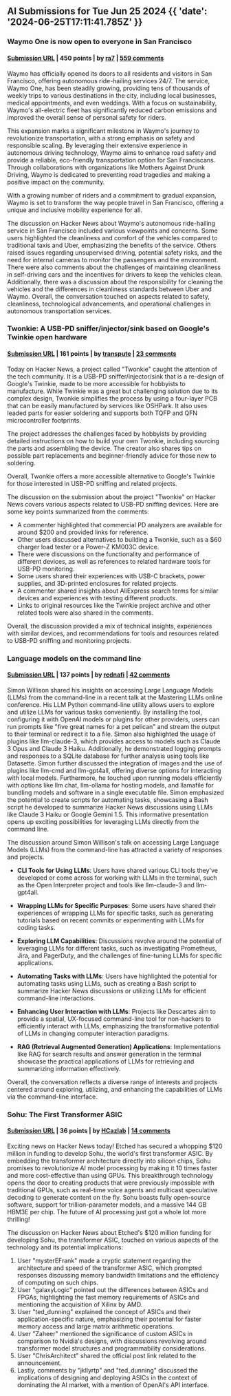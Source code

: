 ## AI Submissions for Tue Jun 25 2024 {{ 'date': '2024-06-25T17:11:41.785Z' }}

### Waymo One is now open to everyone in San Francisco

#### [Submission URL](https://waymo.com/blog/2024/06/waymo-one-is-now-open-to-everyone-in-san-francisco/) | 450 points | by [ra7](https://news.ycombinator.com/user?id=ra7) | [559 comments](https://news.ycombinator.com/item?id=40789411)

Waymo has officially opened its doors to all residents and visitors in San Francisco, offering autonomous ride-hailing services 24/7. The service, Waymo One, has been steadily growing, providing tens of thousands of weekly trips to various destinations in the city, including local businesses, medical appointments, and even weddings. With a focus on sustainability, Waymo's all-electric fleet has significantly reduced carbon emissions and improved the overall sense of personal safety for riders.

This expansion marks a significant milestone in Waymo's journey to revolutionize transportation, with a strong emphasis on safety and responsible scaling. By leveraging their extensive experience in autonomous driving technology, Waymo aims to enhance road safety and provide a reliable, eco-friendly transportation option for San Franciscans. Through collaborations with organizations like Mothers Against Drunk Driving, Waymo is dedicated to preventing road tragedies and making a positive impact on the community.

With a growing number of riders and a commitment to gradual expansion, Waymo is set to transform the way people travel in San Francisco, offering a unique and inclusive mobility experience for all.

The discussion on Hacker News about Waymo's autonomous ride-hailing service in San Francisco included various viewpoints and concerns. Some users highlighted the cleanliness and comfort of the vehicles compared to traditional taxis and Uber, emphasizing the benefits of the service. Others raised issues regarding unsupervised driving, potential safety risks, and the need for internal cameras to monitor the passengers and the environment. There were also comments about the challenges of maintaining cleanliness in self-driving cars and the incentives for drivers to keep the vehicles clean. Additionally, there was a discussion about the responsibility for cleaning the vehicles and the differences in cleanliness standards between Uber and Waymo. Overall, the conversation touched on aspects related to safety, cleanliness, technological advancements, and operational challenges in autonomous transportation services.

### Twonkie: A USB-PD sniffer/injector/sink based on Google's Twinkie open hardware

#### [Submission URL](https://github.com/dojoe/Twonkie) | 161 points | by [transpute](https://news.ycombinator.com/user?id=transpute) | [23 comments](https://news.ycombinator.com/item?id=40783485)

Today on Hacker News, a project called "Twonkie" caught the attention of the tech community. It is a USB-PD sniffer/injector/sink that is a re-design of Google's Twinkie, made to be more accessible for hobbyists to manufacture. While Twinkie was a great but challenging solution due to its complex design, Twonkie simplifies the process by using a four-layer PCB that can be easily manufactured by services like OSHPark. It also uses leaded parts for easier soldering and supports both TQFP and QFN microcontroller footprints.

The project addresses the challenges faced by hobbyists by providing detailed instructions on how to build your own Twonkie, including sourcing the parts and assembling the device. The creator also shares tips on possible part replacements and beginner-friendly advice for those new to soldering.

Overall, Twonkie offers a more accessible alternative to Google's Twinkie for those interested in USB-PD sniffing and related projects.

The discussion on the submission about the project "Twonkie" on Hacker News covers various aspects related to USB-PD sniffing devices. Here are some key points summarized from the comments:

- A commenter highlighted that commercial PD analyzers are available for around $200 and provided links for reference.
- Other users discussed alternatives to building a Twonkie, such as a $60 charger load tester or a Power-Z KM003C device.
- There were discussions on the functionality and performance of different devices, as well as references to related hardware tools for USB-PD monitoring.
- Some users shared their experiences with USB-C brackets, power supplies, and 3D-printed enclosures for related projects.
- A commenter shared insights about AliExpress search terms for similar devices and experiences with testing different products.
- Links to original resources like the Twinkie project archive and other related tools were also shared in the comments.

Overall, the discussion provided a mix of technical insights, experiences with similar devices, and recommendations for tools and resources related to USB-PD sniffing and monitoring projects.

### Language models on the command line

#### [Submission URL](https://simonwillison.net/2024/Jun/17/cli-language-models/) | 137 points | by [rednafi](https://news.ycombinator.com/user?id=rednafi) | [42 comments](https://news.ycombinator.com/item?id=40782755)

Simon Willison shared his insights on accessing Large Language Models (LLMs) from the command-line in a recent talk at the Mastering LLMs online conference. His LLM Python command-line utility allows users to explore and utilize LLMs for various tasks conveniently. By installing the tool, configuring it with OpenAI models or plugins for other providers, users can run prompts like "five great names for a pet pelican" and stream the output to their terminal or redirect it to a file. Simon also highlighted the usage of plugins like llm-claude-3, which provides access to models such as Claude 3 Opus and Claude 3 Haiku. Additionally, he demonstrated logging prompts and responses to a SQLite database for further analysis using tools like Datasette. Simon further discussed the integration of images and the use of plugins like llm-cmd and llm-gpt4all, offering diverse options for interacting with local models. Furthermore, he touched upon running models efficiently with options like llm chat, llm-ollama for hosting models, and llamafile for bundling models and software in a single executable file. Simon emphasized the potential to create scripts for automating tasks, showcasing a Bash script he developed to summarize Hacker News discussions using LLMs like Claude 3 Haiku or Google Gemini 1.5. This informative presentation opens up exciting possibilities for leveraging LLMs directly from the command line.

The discussion around Simon Willison's talk on accessing Large Language Models (LLMs) from the command-line has attracted a variety of responses and projects. 

- **CLI Tools for Using LLMs**: Users have shared various CLI tools they've developed or come across for working with LLMs in the terminal, such as the Open Interpreter project and tools like llm-claude-3 and llm-gpt4all.

- **Wrapping LLMs for Specific Purposes**: Some users have shared their experiences of wrapping LLMs for specific tasks, such as generating tutorials based on recent commits or experimenting with LLMs for coding tasks.

- **Exploring LLM Capabilities**: Discussions revolve around the potential of leveraging LLMs for different tasks, such as investigating Prometheus, Jira, and PagerDuty, and the challenges of fine-tuning LLMs for specific applications.

- **Automating Tasks with LLMs**: Users have highlighted the potential for automating tasks using LLMs, such as creating a Bash script to summarize Hacker News discussions or utilizing LLMs for efficient command-line interactions.

- **Enhancing User Interaction with LLMs**: Projects like Descartes aim to provide a spatial, UX-focused command-line tool for non-hackers to efficiently interact with LLMs, emphasizing the transformative potential of LLMs in changing computer interaction paradigms.

- **RAG (Retrieval Augmented Generation) Applications**: Implementations like RAG for search results and answer generation in the terminal showcase the practical applications of LLMs for retrieving and summarizing information effectively.

Overall, the conversation reflects a diverse range of interests and projects centered around exploring, utilizing, and enhancing the capabilities of LLMs via the command-line interface.

### Sohu: The First Transformer ASIC

#### [Submission URL](https://www.etched.com/) | 36 points | by [HCazlab](https://news.ycombinator.com/user?id=HCazlab) | [14 comments](https://news.ycombinator.com/item?id=40790775)

Exciting news on Hacker News today! Etched has secured a whopping $120 million in funding to develop Sohu, the world's first transformer ASIC. By embedding the transformer architecture directly into silicon chips, Sohu promises to revolutionize AI model processing by making it 10 times faster and more cost-effective than using GPUs. This breakthrough technology opens the door to creating products that were previously impossible with traditional GPUs, such as real-time voice agents and multicast speculative decoding to generate content on the fly. Sohu boasts fully open-source software, support for trillion-parameter models, and a massive 144 GB HBM3E per chip. The future of AI processing just got a whole lot more thrilling!

The discussion on Hacker News about Etched's $120 million funding for developing Sohu, the transformer ASIC, touched on various aspects of the technology and its potential implications:

1. User "mysterEFrank" made a cryptic statement regarding the architecture and speed of the transformer ASIC, which prompted responses discussing memory bandwidth limitations and the efficiency of computing on such chips.
2. User "galaxyLogic" pointed out the differences between ASICs and FPGAs, highlighting the fast memory requirements of ASICs and mentioning the acquisition of Xilinx by AMD.
3. User "ted_dunning" explained the concept of ASICs and their application-specific nature, emphasizing their potential for faster memory access and large matrix arithmetic operations.
4. User "Zaheer" mentioned the significance of custom ASICs in comparison to Nvidia's designs, with discussions revolving around transformer model structures and programmability considerations.
5. User "ChrisArchitect" shared the official post link related to the announcement.
6. Lastly, comments by "jkllyrtp" and "ted_dunning" discussed the implications of designing and deploying ASICs in the context of dominating the AI market, with a mention of OpenAI's API interface.

